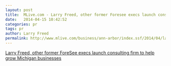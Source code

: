 ```yaml
---
layout: post
title:  MLive.com - Larry Freed, other former Foresee execs launch consulting firm to help grow Michigan businesses
date:   2014-04-15 10:42:52
categories: pr
tags: pr
author: Larry Freed
permalink: http://www.mlive.com/business/ann-arbor/index.ssf/2014/04/larry_freed_other_former_fores.html
---
```


[Larry Freed, other former ForeSee execs launch consulting firm to help grow Michigan businesses](http://www.mlive.com/business/ann-arbor/index.ssf/2014/04/larry_freed_other_former_fores.html)
